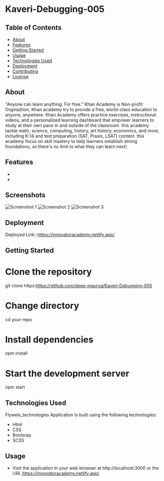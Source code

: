 # Kaveri-Debugging-005

## Table of Contents

- [About](#about)
- [Features](#features)
- [Getting Started](#getting-started)
- [Usage](#usage)
- [Technologies Used](#technologies-used)
- [Deployment](#deployment)
- [Contributing](#contributing)
- [License](#license)

## About

"Anyone can learn anything. For free."
Khan Academy is Non-profit Orginaztion, Khan academy try to provide a free, world-class education to anyone, anywhere. Khan Academy offers practice exercises, instructional videos, and a personalized learning dashboard that empower learners to study at their own pace in and outside of the classroom. this academy tackle math, science, computing, history, art history, economics, and more, including K-14 and test preparation (SAT, Praxis, LSAT) content. this academy focus on skill mastery to help learners establish strong foundations, so there's no limit to what they can learn next!.

## Features

- 
- 

## Screenshots

![Screenshot 1](./src/assets/pic1.png)
![Screenshot 2](./src/assets/pic2.png)
![Screenshot 3](./src/assets/pic3.png)

## Deployment

Deployed Link:-https://innovatoracademy.netlify.app/

## Getting Started

# Clone the repository

git clone https:https://github.com/deep-maurya/Kaveri-Debugging-005

# Change directory

cd your-repo

# Install dependencies

npm install

# Start the development server

npm start

## Technologies Used

Flyweis_technologies Application  is built using the following technologies:

- Html
- CSS
- Bootsrap
- SCSS

## Usage

- Visit the application in your web browser at http://localhost:3000 or the URL https://innovatoracademy.netlify.app/

